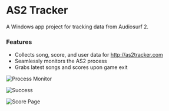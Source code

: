 AS2 Tracker
=============

A Windows app project for tracking data from Audiosurf 2.

### Features
- Collects song, score, and user data for http://as2tracker.com
- Seamlessly monitors the AS2 process
- Grabs latest songs and scores upon game exit

![Process Monitor](http://f.bay.rocks/1gDJu)

![Success](http://f.bay.rocks/chDxq)

![Score Page](http://f.bay.rocks/CEBmU)
